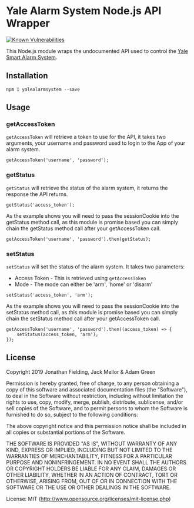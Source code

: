 # Yale Alarm System Node.js API Wrapper
[![Known Vulnerabilities](https://snyk.io//test/github/jonathan-fielding/homebridge-yalealarmsystem/badge.svg?targetFile=package.json)](https://snyk.io//test/github/jonathan-fielding/homebridge-yalealarmsystem?targetFile=package.json)

This Node.js module wraps the undocumented API used to control the [Yale Smart Alarm System](https://www.yale.co.uk/en/yale/couk/products/smart-living/smart-home-alarms/smart-home-alarm-and-view-kit/).

## Installation

`npm i yalealarmsystem --save`

## Usage

### getAccessToken

`getAccessToken` will retrieve a token to use for the API, it takes two arguments, your username and password used to login to the App of your alarm system.

```
getAccessToken('username', 'password');
```

### getStatus

`getStatus` will retrieve the status of the alarm system, it returns the response the API returns.

```
getStatus('access_token');
```

As the example shows you will need to pass the sessionCookie into the getStatus method call, as this module is promise based you can simply chain the getStatus method call after your getAccessToken call.

```
getAccessToken('username', 'password').then(getStatus);
```

### setStatus

`setStatus` will set the status of the alarm system. It takes two parameters:

* Access Token - This is retrieved using `getAccessToken`
* Mode - The mode can either be 'arm', 'home' or 'disarm'

```
setStatus('access_token', 'arm');
```

As the example shows you will need to pass the sessionCookie into the setStatus method call, as this module is promise based you can simply chain the setStatus method call after your getAccessToken call.

```
getAccessToken('username', 'password').then((access_token) => {
    setStatus(access_token, 'arm');
});
```

## License

Copyright 2019 Jonathan Fielding, Jack Mellor & Adam Green

Permission is hereby granted, free of charge, to any person obtaining a copy of this software and associated documentation files (the "Software"), to deal in the Software without restriction, including without limitation the rights to use, copy, modify, merge, publish, distribute, sublicense, and/or sell copies of the Software, and to permit persons to whom the Software is furnished to do so, subject to the following conditions:

The above copyright notice and this permission notice shall be included in all copies or substantial portions of the Software.

THE SOFTWARE IS PROVIDED "AS IS", WITHOUT WARRANTY OF ANY KIND, EXPRESS OR IMPLIED, INCLUDING BUT NOT LIMITED TO THE WARRANTIES OF MERCHANTABILITY, FITNESS FOR A PARTICULAR PURPOSE AND NONINFRINGEMENT. IN NO EVENT SHALL THE AUTHORS OR COPYRIGHT HOLDERS BE LIABLE FOR ANY CLAIM, DAMAGES OR OTHER LIABILITY, WHETHER IN AN ACTION OF CONTRACT, TORT OR OTHERWISE, ARISING FROM, OUT OF OR IN CONNECTION WITH THE SOFTWARE OR THE USE OR OTHER DEALINGS IN THE SOFTWARE.

License: MIT (http://www.opensource.org/licenses/mit-license.php)
